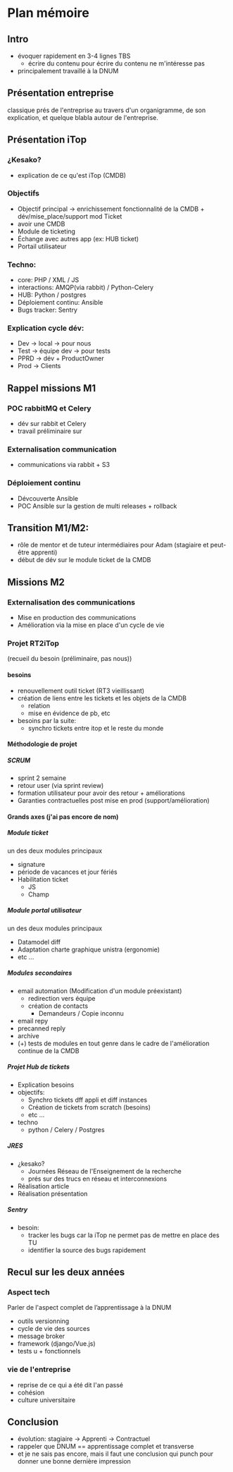 

# Plan mémoire

## Intro
+ évoquer rapidement en 3-4 lignes TBS
	* écrire du contenu pour écrire du contenu ne m'intéresse pas
+ principalement travaillé à la DNUM

## Présentation entreprise
classique prés de l'entreprise au travers d'un organigramme, de son explication, et quelque blabla autour de l'entreprise.

## Présentation iTop
### ¿Kesako?
- explication de ce qu'est iTop (CMDB)

### Objectifs

* Objectif principal -> enrichissement fonctionnalité de la CMDB + dév/mise_place/support mod Ticket
* avoir une CMDB
* Module de ticketing
* Échange avec autres app (ex: HUB ticket)
* Portail utilisateur

### Techno:
* core: PHP / XML / JS
* interactions: AMQP(via rabbit) / Python-Celery
* HUB: Python / postgres
* Déploiement continu: Ansible
* Bugs tracker: Sentry

### Explication cycle dév:
* Dev -> local -> pour nous
* Test -> équipe dev -> pour tests
* PPRD -> dév + ProductOwner
* Prod -> Clients

## Rappel missions M1
### POC rabbitMQ et Celery
- dév sur rabbit et Celery
- travail préliminaire sur
### Externalisation communication
- communications via rabbit + S3

### Déploiement continu 
- Dévcouverte Ansible
- POC Ansible sur la gestion de multi releases + rollback

## Transition M1/M2:
+ rôle de mentor et de tuteur intermédiaires pour Adam (stagiaire et peut-être apprenti)
+ début de dév sur le module ticket de la CMDB



## Missions M2

### Externalisation des communications
- Mise en production des communications
- Amélioration via la mise en place d'un cycle de vie

### Projet RT2iTop

(recueil du besoin (préliminaire, pas nous))
#### besoins
- renouvellement outil ticket (RT3 vieillissant)
- création de liens entre les tickets et les objets de la CMDB
	- relation
	- mise en évidence de pb, etc
- besoins par la suite:
	- synchro tickets entre itop et le reste du monde

#### Méthodologie de projet
##### SCRUM
- sprint 2 semaine
- retour user (via sprint review)
- formation utilisateur pour avoir des retour + améliorations
- Garanties contractuelles post mise en prod (support/amélioration)
	

#### Grands axes (j'ai pas encore de nom)
##### Module ticket
un des deux modules principaux
+ signature
+ période de vacances et jour fériés
+ Habilitation ticket
	* JS
	* Champ

##### Module portal utilisateur
un des deux modules principaux
+ Datamodel diff
+ Adaptation charte graphique unistra (ergonomie)
+ etc ...

##### Modules secondaires
- email automation (Modification d'un module préexistant)
	+ redirection vers équipe
	+ création de contacts
		- Demandeurs / Copie inconnu
- email repy
- precanned reply
- archive
- (+) tests de modules en tout genre dans le cadre de l'amélioration continue de la CMDB


##### Projet Hub de tickets
* Explication besoins
* objectifs:
	- Synchro tickets dff appli et diff instances
	- Création de tickets from scratch (besoins)
	- etc ...
* techno
  - python / Celery / Postgres

##### JRES
* ¿kesako?
	- Journées Réseau de l'Enseignement de la recherche
	- prés sur des trucs en réseau et interconnexions
* Réalisation article
* Réalisation présentation

##### Sentry
- besoin:
	- tracker les bugs car la iTop ne permet pas de mettre en place des TU
	- identifier la source des bugs rapidement


## Recul sur les deux années
### Aspect tech

Parler de l'aspect complet de l’apprentissage à la DNUM
- outils versionning
- cycle de vie des sources
- message broker
- framework (django/Vue.js)
- tests u + fonctionnels


### vie de l'entreprise
- reprise de ce qui a été dit l'an passé
- cohésion
- culture universitaire



## Conclusion

- évolution: stagiaire -> Apprenti -> Contractuel
- rappeler que DNUM == apprentissage complet et transverse
- et je ne sais pas encore, mais il faut une conclusion qui punch pour donner une bonne dernière impression
